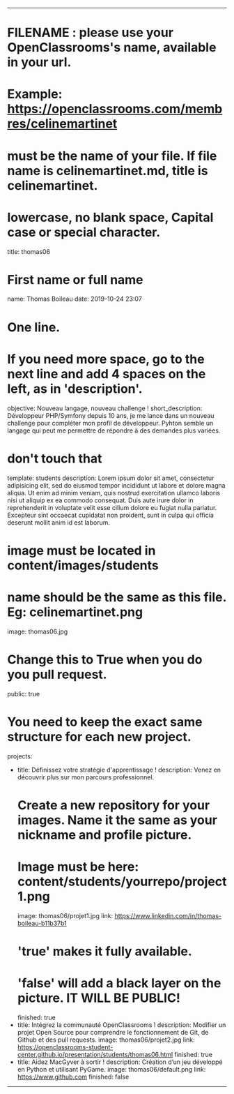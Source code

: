 ---

# FILENAME : please use your OpenClassrooms's name, available in your url.
# Example: https://openclassrooms.com/membres/celinemartinet
# must be the name of your file. If file name is celinemartinet.md, title is celinemartinet.
# lowercase, no blank space, Capital case or special character.
title: thomas06

# First name or full name
name: Thomas Boileau
date: 2019-10-24 23:07

# One line.
# If you need more space, go to the next line and add 4 spaces on the left, as in 'description'.
objective: Nouveau langage, nouveau challenge !
short_description: Développeur PHP/Symfony depuis 10 ans, je me lance dans un nouveau challenge pour compléter mon profil de développeur. Pyhton semble un langage qui peut me permettre de répondre à des demandes plus variées.

# don't touch that
template: students
description:
    Lorem ipsum dolor sit amet, consectetur adipisicing elit, sed do eiusmod
    tempor incididunt ut labore et dolore magna aliqua. Ut enim ad minim veniam,
    quis nostrud exercitation ullamco laboris nisi ut aliquip ex ea commodo
    consequat. Duis aute irure dolor in reprehenderit in voluptate velit esse
    cillum dolore eu fugiat nulla pariatur. Excepteur sint occaecat cupidatat non
    proident, sunt in culpa qui officia deserunt mollit anim id est laborum.

# image must be located in content/images/students
# name should be the same as this file. Eg: celinemartinet.png
image: thomas06.jpg

# Change this to True when you do you pull request.
public: true

# You need to keep the exact same structure for each new project.
projects:
  - title: Définissez votre stratégie d'apprentissage !
    description: Venez en découvrir plus sur mon parcours professionnel.
    # Create a new repository for your images. Name it the same as your nickname and profile picture.
    # Image must be here: content/students/yourrepo/project1.png
    image: thomas06/projet1.jpg
    link: https://www.linkedin.com/in/thomas-boileau-b11b37b1
    # 'true' makes it fully available.
    # 'false' will add a black layer on the picture. IT WILL BE PUBLIC!
    finished: true
  - title: Intégrez la communauté OpenClassrooms !
    description: Modifier un projet Open Source pour comprendre le fonctionnement de Git, de Github et des pull requests. 
    image: thomas06/projet2.jpg
    link: https://openclassrooms-student-center.github.io/presentation/students/thomas06.html
    finished: true
  - title: Aidez MacGyver à sortir !
    description: Création d’un jeu développé en Python et utilisant PyGame.
    image: thomas06/default.png
    link: https://www.github.com
    finished: false
---